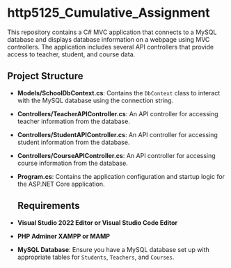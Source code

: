 # http5125_Cumulative_Assignment

This repository contains a C# MVC application that connects to a MySQL database and displays database information on a webpage using MVC controllers. The application includes several API controllers that provide access to teacher, student, and course data.

## Project Structure

- **Models/SchoolDbContext.cs**: Contains the `DbContext` class to interact with the MySQL database using the connection string.
- **Controllers/TeacherAPIController.cs**: An API controller for accessing teacher information from the database.
- **Controllers/StudentAPIController.cs**: An API controller for accessing student information from the database.
- **Controllers/CourseAPIController.cs**: An API controller for accessing course information from the database.
- **Program.cs**: Contains the application configuration and startup logic for the ASP.NET Core application.

  ## Requirements

- **Visual Studio 2022 Editor or Visual Studio Code Editor**
- **PHP Adminer XAMPP or MAMP**
- **MySQL Database**: Ensure you have a MySQL database set up with appropriate tables for `Students`, `Teachers`, and `Courses`.


